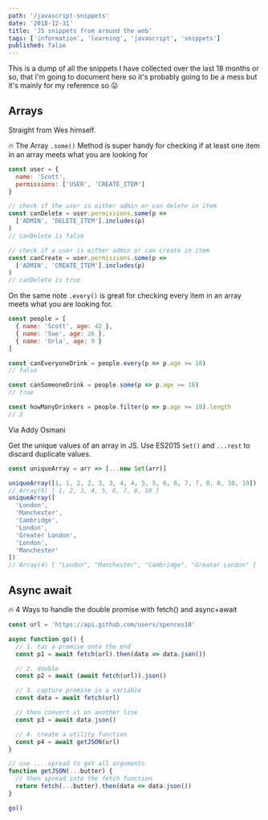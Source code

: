 ```yaml
---
path: '/javascript-snippets'
date: '2018-12-31'
title: 'JS snippets from around the web'
tags: ['information', 'learning', 'javascript', 'snippets']
published: false
---
```


This is a dump of all the snippets I have collected over the last 18
months or so, that I'm going to document here so it's probably going
to be a mess but it's mainly for my reference so 😛

## Arrays

Straight from Wes himself.

🔥 The Array `.some()` Method is super handy for checking if at least
one item in an array meets what you are looking for

```js
const user = {
  name: 'Scott',
  permissions: ['USER', 'CREATE_ITEM']
}

// check if the user is either admin or can delete in item
const canDelete = user.permissions.some(p =>
  ['ADMIN', 'DELETE_ITEM'].includes(p)
)
// canDelete is false

// check if a user is either admin or can create in item
const canCreate = user.permissions.some(p =>
  ['ADMIN', 'CREATE_ITEM'].includes(p)
)
// canDelete is true
```

On the same note `.every()` is great for checking every item in an
array meets what you are looking for.

```js
const people = [
  { name: 'Scott', age: 42 },
  { name: 'Sue', age: 26 },
  { name: 'Orla', age: 9 }
]

const canEveryoneDrink = people.every(p => p.age >= 18)
// false

const canSomeoneDrink = people.some(p => p.age >= 18)
// true

const howManyDrinkers = people.filter(p => p.age >= 18).length
// 2
```

Via Addy Osmani

Get the unique values of an array in JS. Use ES2015 `Set()` and
`...rest` to discard duplicate values.

```js
const uniqueArray = arr => [...new Set(arr)]

uniqueArray([1, 1, 2, 2, 3, 3, 4, 4, 5, 5, 6, 6, 7, 7, 0, 0, 10, 10])
// Array(9) [ 1, 2, 3, 4, 5, 6, 7, 0, 10 ]
uniqueArray([
  'London',
  'Manchester',
  'Cambridge',
  'London',
  'Greater London',
  'London',
  'Manchester'
])
// Array(4) [ "London", "Manchester", "Cambridge", "Greater London" ]
```

## Async await

🔥 4 Ways to handle the double promise with fetch() and async+await

```js
const url = 'https://api.github.com/users/spences10'

async function go() {
  // 1. tac a promise onto the end
  const p1 = await fetch(url).then(data => data.json())

  // 2. double
  const p2 = await (await fetch(url)).json()

  // 3. capture promise in a variable
  const data = await fetch(url)

  // then convert it on another line
  const p3 = await data.json()

  // 4. create a utility function
  const p4 = await getJSON(url)
}

// use ... spread to get all arguments
function getJSON(...butter) {
  // then spread into the fetch function
  return fetch(...butter).then(data => data.json())
}

go()
```
